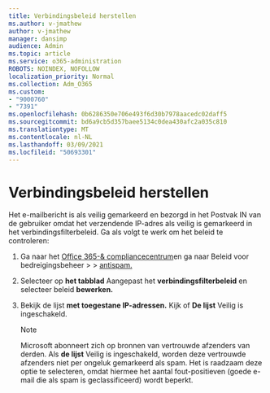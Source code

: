```yaml
---
title: Verbindingsbeleid herstellen
ms.author: v-jmathew
author: v-jmathew
manager: dansimp
audience: Admin
ms.topic: article
ms.service: o365-administration
ROBOTS: NOINDEX, NOFOLLOW
localization_priority: Normal
ms.collection: Adm_O365
ms.custom:
- "9000760"
- "7391"
ms.openlocfilehash: 0b6286350e706e493f6d30b7978aacedc02daff5
ms.sourcegitcommit: bd6a9cb5d357baee5134c0dea430afc2a035c810
ms.translationtype: MT
ms.contentlocale: nl-NL
ms.lasthandoff: 03/09/2021
ms.locfileid: "50693301"
---
```

# <a name="fix-connection-policy"></a>Verbindingsbeleid herstellen

Het e-mailbericht is als veilig gemarkeerd en bezorgd in het Postvak IN van de gebruiker omdat het verzendende IP-adres als veilig is gemarkeerd in het verbindingsfilterbeleid. Ga als volgt te werk om het beleid te controleren:

1. Ga naar het [Office 365-& compliancecentrum](https://go.microsoft.com/fwlink/p/?linkid=2077143)en ga naar Beleid voor bedreigingsbeheer  >    >  [antispam.](https://go.microsoft.com/fwlink/?linkid=2101518)
2. Selecteer op **het tabblad** Aangepast het **verbindingsfilterbeleid** en selecteer beleid **bewerken.**
3. Bekijk de lijst **met toegestane IP-adressen.** Kijk of **De lijst** Veilig is ingeschakeld.

    > [!NOTE]
    > Microsoft abonneert zich op bronnen van vertrouwde afzenders van derden. Als **de lijst** Veilig is ingeschakeld, worden deze vertrouwde afzenders niet per ongeluk gemarkeerd als spam. Het is raadzaam deze optie te selecteren, omdat hiermee het aantal fout-positieven (goede e-mail die als spam is geclassificeerd) wordt beperkt.
